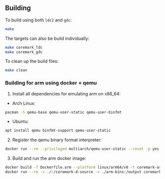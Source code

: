 ## Building

To build using both `ldc2` and `gdc`:

```bash
make
```

The targets can also be build individually:

```bash
make coremark_ldc
make coremark_gdc
```

To clean up the build files:

```bash
make clean
```

### Building for arm using docker + qemu

1. Install all dependencies for emulating arm on x86_64:

- Arch Linux:

```bash
pacman -S qemu-base qemu-user-static qemu-user-binfmt
```

- Ubuntu:

```bash
apt install qemu binfmt-support qemu-user-static
```

2. Register the qemu binary format interpreter:

```bash
docker run --rm --privileged multiarch/qemu-user-static --reset -p yes
```

3. Build and run the arm docker image:

```bash
docker build -f Dockerfile.arm --platform linux/arm64/v8 -t coremark-arm .
docker run --rm -v ./:/coremark-d-source -v ./arm-bins:/output coremark-arm:latest
```
